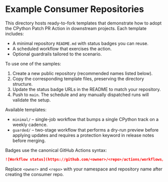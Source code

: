 # Example Consumer Repositories

This directory hosts ready-to-fork templates that demonstrate how to adopt the
CPython Patch PR Action in downstream projects. Each template includes:

- A minimal repository `README.md` with status badges you can reuse.
- A scheduled workflow that exercises the action.
- Optional guardrails tailored to the scenario.

To use one of the samples:

1. Create a new public repository (recommended names listed below).
2. Copy the corresponding template files, preserving the directory structure.
3. Update the status badge URLs in the README to match your repository.
4. Push to `main`. The schedule and any manually dispatched runs will validate the setup.

Available templates:

- `minimal/` – single-job workflow that bumps a single CPython track on a weekly cadence.
- `guarded/` – two-stage workflow that performs a dry-run preview before applying updates and requires a protection keyword in release notes before merging.

Badges use the canonical GitHub Actions syntax:

```md
![Workflow status](https://github.com/<owner>/<repo>/actions/workflows/python-version-patch.yml/badge.svg)
```

Replace `<owner>` and `<repo>` with your namespace and repository name after
creating the consumer repo.

